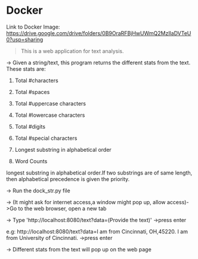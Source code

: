 # Docker

Link to Docker Image: https://drive.google.com/drive/folders/0B9OraRFBjHwUWmQ2MzlIaDVTeU0?usp=sharing


> This is a web application for text analysis.

-> Given a string/text, this program returns the different stats from the text. These stats are:

1. Total #characters

2. Total #spaces

3. Total #uppercase characters

4. Total #lowercase characters

5. Total #digits 

6. Total #special characters 

7. Longest substring in alphabetical order

8. Word Counts

longest substring in alphabetical order.If two substrings are of same length, then alphabetical precedence is given the priority.

-> Run the dock_str.py file

-> (It might ask for internet access,a window might pop up, allow access)->Go to the web browser, open a new tab

-> Type 'http://localhost:8080/text?data=(Provide the text)' ->press enter 

e.g: http://localhost:8080/text?data=I am from Cincinnati, OH,45220. I am from University of Cincinnati. ->press enter

-> Different stats from the text will pop up on the web page


